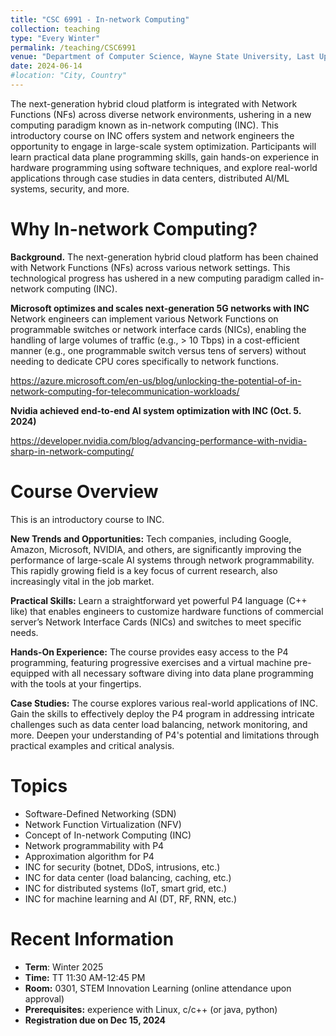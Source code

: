 ```yaml
---
title: "CSC 6991 - In-network Computing"
collection: teaching
type: "Every Winter"
permalink: /teaching/CSC6991
venue: "Department of Computer Science, Wayne State University, Last Update"
date: 2024-06-14
#location: "City, Country"
---
```


The next-generation hybrid cloud platform is integrated with Network Functions (NFs) across diverse network environments, ushering in a new computing paradigm known as in-network computing (INC). This introductory course on INC offers system and network engineers the opportunity to engage in large-scale system optimization. Participants will learn practical data plane programming skills, gain hands-on experience in hardware programming using software techniques, and explore real-world applications through case studies in data centers, distributed AI/ML systems, security, and more.

Why In-network Computing?
======
**Background.** The next-generation hybrid cloud platform has been chained with Network Functions (NFs) across various network settings. This technological progress has ushered in a new computing paradigm called in-network computing (INC).

**Microsoft optimizes and scales next-generation 5G networks with INC**
Network engineers can implement various Network Functions on programmable switches or network interface cards (NICs), enabling the handling of large volumes of traffic (e.g., > 10 Tbps) in a cost-efficient manner (e.g., one programmable switch versus tens of servers) without needing to dedicate CPU cores specifically to network functions.

<https://azure.microsoft.com/en-us/blog/unlocking-the-potential-of-in-network-computing-for-telecommunication-workloads/>

**Nvidia achieved end-to-end AI system optimization with INC (Oct. 5. 2024)**

<https://developer.nvidia.com/blog/advancing-performance-with-nvidia-sharp-in-network-computing/>


Course Overview
======

This is an introductory course to INC.

**New Trends and Opportunities:**
Tech companies, including Google, Amazon, Microsoft, NVIDIA, and others, are significantly improving the performance of large-scale AI systems through network programmability. This rapidly growing field is a key focus of current research, also increasingly vital in the job market.

**Practical Skills:**
Learn a straightforward yet powerful P4 language (C++ like) that enables engineers to customize hardware functions of commercial server’s Network Interface Cards (NICs) and switches to meet specific needs.

**Hands-On Experience:**
The course provides easy access to the P4 programming, featuring progressive exercises and a virtual machine pre-equipped with all necessary software diving into data plane programming with the tools at your fingertips.

**Case Studies:**
The course explores various real-world applications of INC. Gain the skills to effectively deploy the P4 program in addressing intricate challenges such as data center load balancing, network monitoring, and more. Deepen your understanding of P4's potential and limitations through practical examples and critical analysis.


Topics
======
* Software-Defined Networking (SDN)
* Network Function Virtualization (NFV)
* Concept of In-network Computing (INC)
* Network programmability with P4
* Approximation algorithm for P4
* INC for security (botnet, DDoS, intrusions, etc.)
* INC for data center (load balancing, caching, etc.)
* INC for distributed systems (IoT, smart grid, etc.)
* INC for machine learning and AI (DT, RF, RNN, etc.)

Recent Information
======
* **Term**: Winter 2025
* **Time:** TT 11:30 AM-12:45 PM
* **Room:** 0301, STEM Innovation Learning (online attendance upon approval)
* **Prerequisites:** experience with Linux, c/c++  (or java, python)
* **Registration due on Dec 15, 2024**

